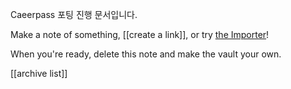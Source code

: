 Caeerpass 포팅 진행 문서입니다.



Make a note of something, [[create a link]], or try [the Importer](https://help.obsidian.md/Plugins/Importer)!

When you're ready, delete this note and make the vault your own.




[[archive list]]



